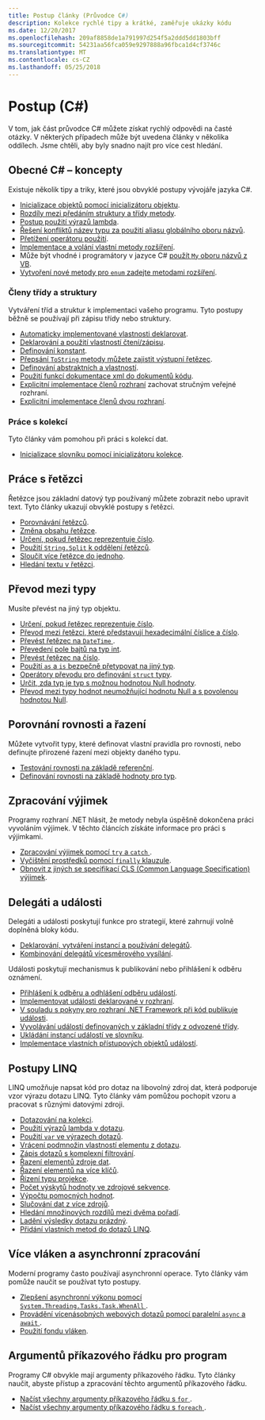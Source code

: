 ```yaml
---
title: Postup články (Průvodce C#)
description: Kolekce rychlé tipy a krátké, zaměřuje ukázky kódu
ms.date: 12/20/2017
ms.openlocfilehash: 209af8858de1a791997d254f5a2ddd5dd1803bff
ms.sourcegitcommit: 54231aa56fca059e9297888a96fbca1d4cf3746c
ms.translationtype: MT
ms.contentlocale: cs-CZ
ms.lasthandoff: 05/25/2018
---
```

# <a name="how-to-c"></a>Postup (C#)

V tom, jak část průvodce C# můžete získat rychlý odpovědi na časté otázky. V některých případech může být uvedena články v několika oddílech. Jsme chtěli, aby byly snadno najít pro více cest hledání. 

## <a name="general-c-concepts"></a>Obecné C# – koncepty

Existuje několik tipy a triky, které jsou obvyklé postupy vývojáře jazyka C#.

- [Inicializace objektů pomocí inicializátoru objektu](../programming-guide/classes-and-structs/how-to-initialize-objects-by-using-an-object-initializer.md).
- [Rozdíly mezi předáním struktury a třídy metody](../programming-guide/classes-and-structs/how-to-know-the-difference-passing-a-struct-and-passing-a-class-to-a-method.md).
- [Postup použití výrazů lambda](../programming-guide/statements-expressions-operators/how-to-use-lambda-expressions-outside-linq.md).
- [Řešení konfliktů název typu za použití aliasu globálního oboru názvů](../programming-guide/namespaces/how-to-use-the-global-namespace-alias.md).
- [Přetížení operátoru použití](../programming-guide/statements-expressions-operators/how-to-use-operator-overloading-to-create-a-complex-number-class.md).
- [Implementace a volání vlastní metody rozšíření](../programming-guide/classes-and-structs/how-to-implement-and-call-a-custom-extension-method.md).
- Může být vhodné i programátory v jazyce C# [použít `My` oboru názvů z VB](../programming-guide/namespaces/how-to-use-the-my-namespace.md).
- [Vytvoření nové metody pro `enum` zadejte metodami rozšíření](../programming-guide/classes-and-structs/how-to-create-a-new-method-for-an-enumeration.md).

### <a name="class-and-struct-members"></a>Členy třídy a struktury

Vytváření tříd a struktur k implementaci vašeho programu. Tyto postupy běžně se používají při zápisu třídy nebo struktury.

- [Automaticky implementované vlastnosti deklarovat](../programming-guide/classes-and-structs/how-to-implement-a-lightweight-class-with-auto-implemented-properties.md).
- [Deklarování a použití vlastností čtení/zápisu](../programming-guide/classes-and-structs/how-to-declare-and-use-read-write-properties.md).
- [Definování konstant](../programming-guide/classes-and-structs/how-to-define-constants.md).
- [Přepsání `ToString` metody můžete zajistit výstupní řetězec](../programming-guide/classes-and-structs/how-to-override-the-tostring-method.md).
- [Definování abstraktních a vlastností](../programming-guide/classes-and-structs/how-to-define-abstract-properties.md).
- [Použití funkcí dokumentace xml do dokumentů kódu](../programming-guide/xmldoc/how-to-use-the-xml-documentation-features.md).
- [Explicitní implementace členů rozhraní](../programming-guide/interfaces/how-to-explicitly-implement-interface-members.md) zachovat stručným veřejné rozhraní.
- [Explicitní implementace členů dvou rozhraní](../programming-guide/interfaces/how-to-explicitly-implement-members-of-two-interfaces.md).

### <a name="working-with-collections"></a>Práce s kolekcí

Tyto články vám pomohou při práci s kolekcí dat.

- [Inicializace slovníku pomocí inicializátoru kolekce](../programming-guide/classes-and-structs/how-to-initialize-a-dictionary-with-a-collection-initializer.md).

## <a name="working-with-strings"></a>Práce s řetězci

Řetězce jsou základní datový typ používaný můžete zobrazit nebo upravit text. Tyto články ukazují obvyklé postupy s řetězci.

- [Porovnávání řetězců](compare-strings.md).
- [Změna obsahu řetězce](modify-string-contents.md).
- [Určení, pokud řetězec reprezentuje číslo](../programming-guide/strings/how-to-determine-whether-a-string-represents-a-numeric-value.md).
- [Použití `String.Split` k oddělení řetězců](parse-strings-using-split.md).
- [Sloučit více řetězce do jednoho](concatenate-multiple-strings.md).
- [Hledání textu v řetězci](search-strings.md).

## <a name="convert-between-types"></a>Převod mezi typy

Musíte převést na jiný typ objektu.

- [Určení, pokud řetězec reprezentuje číslo](../programming-guide/strings/how-to-determine-whether-a-string-represents-a-numeric-value.md).
- [Převod mezi řetězci, které představují hexadecimální číslice a číslo](../programming-guide/types/how-to-convert-between-hexadecimal-strings-and-numeric-types.md).
- [Převést řetězec na `DateTime` ](../../standard/base-types/parsing-datetime.md).
- [Převedení pole bajtů na typ int](../programming-guide/types/how-to-convert-a-byte-array-to-an-int.md).
- [Převést řetězec na číslo](../programming-guide/types/how-to-convert-a-string-to-a-number.md).
- [Použití `as` a `is` bezpečně přetypovat na jiný typ](../programming-guide/types/how-to-safely-cast-by-using-as-and-is-operators.md).
- [Operátory převodu pro definování `struct` typy](../programming-guide/statements-expressions-operators/how-to-implement-user-defined-conversions-between-structs.md).
- [Určit, zda typ je typ s možnou hodnotou Null hodnoty](../programming-guide/nullable-types/how-to-identify-a-nullable-type.md).
- [Převod mezi typy hodnot neumožňující hodnotu Null a s povolenou hodnotou Null](../programming-guide/nullable-types/how-to-safely-cast-from-bool-to-bool.md).

## <a name="equality-and-ordering-comparisons"></a>Porovnání rovnosti a řazení

Můžete vytvořit typy, které definovat vlastní pravidla pro rovnosti, nebo definujte přirozené řazení mezi objekty daného typu.

- [Testování rovnosti na základě referenční](../programming-guide/statements-expressions-operators/how-to-test-for-reference-equality-identity.md).
- [Definování rovnosti na základě hodnoty pro typ](../programming-guide/statements-expressions-operators/how-to-define-value-equality-for-a-type.md).

## <a name="exception-handling"></a>Zpracování výjimek

Programy rozhraní .NET hlásit, že metody nebyla úspěšně dokončena práci vyvoláním výjimek. V těchto článcích získáte informace pro práci s výjimkami.

- [Zpracování výjimek pomocí `try` a `catch` ](../programming-guide/exceptions/how-to-handle-an-exception-using-try-catch.md).
- [Vyčištění prostředků pomocí `finally` klauzule](../programming-guide/exceptions/how-to-execute-cleanup-code-using-finally.md).
- [Obnovit z jiných se specifikací CLS (Common Language Specification) výjimek](../programming-guide/exceptions/how-to-catch-a-non-cls-exception.md).

## <a name="delegates-and-events"></a>Delegáti a události

Delegáti a události poskytují funkce pro strategií, které zahrnují volně doplněná bloky kódu.

- [Deklarování, vytváření instancí a používání delegátů](../programming-guide/delegates/how-to-declare-instantiate-and-use-a-delegate.md).
- [Kombinování delegátů vícesměrového vysílání](../programming-guide/delegates/how-to-combine-delegates-multicast-delegates.md).

Události poskytují mechanismus k publikování nebo přihlášení k odběru oznámení.

- [Přihlášení k odběru a odhlášení odběru událostí](../programming-guide/events/how-to-subscribe-to-and-unsubscribe-from-events.md).
- [Implementovat události deklarované v rozhraní](../programming-guide/events/how-to-implement-interface-events.md).
- [V souladu s pokyny pro rozhraní .NET Framework při kód publikuje události](../programming-guide/events/how-to-publish-events-that-conform-to-net-framework-guidelines.md).
- [Vyvolávání událostí definovaných v základní třídy z odvozené třídy](../programming-guide/events/how-to-raise-base-class-events-in-derived-classes.md).
- [Ukládání instancí událostí ve slovníku](../programming-guide/events/how-to-use-a-dictionary-to-store-event-instances.md).
- [Implementace vlastních přístupových objektů událostí](../programming-guide/events/how-to-implement-custom-event-accessors.md).

## <a name="linq-practices"></a>Postupy LINQ

LINQ umožňuje napsat kód pro dotaz na libovolný zdroj dat, která podporuje vzor výrazu dotazu LINQ. Tyto články vám pomůžou pochopit vzoru a pracovat s různými datovými zdroji.

- [Dotazování na kolekci](../programming-guide/concepts/linq/how-to-query-an-arraylist-with-linq.md).
- [Použití výrazů lambda v dotazu](../programming-guide/statements-expressions-operators/how-to-use-lambda-expressions-in-a-query.md).
- [Použití `var` ve výrazech dotazů](../programming-guide/classes-and-structs/how-to-use-implicitly-typed-local-variables-and-arrays-in-a-query-expression.md).
- [Vrácení podmnožin vlastností elementu z dotazu](../programming-guide/classes-and-structs/how-to-return-subsets-of-element-properties-in-a-query.md).
- [Zápis dotazů s komplexní filtrování](../programming-guide/concepts/linq/how-to-write-queries-with-complex-filtering.md).
- [Řazení elementů zdroje dat](../programming-guide/concepts/linq/how-to-sort-elements.md).
- [Řazení elementů na více klíčů](../programming-guide/concepts/linq/how-to-sort-elements-on-multiple-keys.md).
- [Řízení typu projekce](../programming-guide/concepts/linq/how-to-control-the-type-of-a-projection.md).
- [Počet výskytů hodnoty ve zdrojové sekvence](../programming-guide/concepts/linq/how-to-count-occurrences-of-a-word-in-a-string-linq.md).
- [Výpočtu pomocných hodnot](../programming-guide/concepts/linq/how-to-calculate-intermediate-values.md).
- [Slučování dat z více zdrojů](../programming-guide/concepts/linq/how-to-populate-object-collections-from-multiple-sources-linq.md).
- [Hledání množinových rozdílů mezi dvěma pořadí](../programming-guide/concepts/linq/how-to-find-the-set-difference-between-two-lists-linq.md).
- [Ladění výsledky dotazu prázdný](../programming-guide/concepts/linq/how-to-debug-empty-query-results-sets.md).
- [Přidání vlastních metod do dotazů LINQ](../programming-guide/concepts/linq/how-to-add-custom-methods-for-linq-queries.md).

## <a name="multiple-threads-and-async-processing"></a>Více vláken a asynchronní zpracování

Moderní programy často používají asynchronní operace. Tyto články vám pomůže naučit se používat tyto postupy.

- [Zlepšení asynchronní výkonu pomocí `System.Threading.Tasks.Task.WhenAll` ](../programming-guide/concepts/async/how-to-extend-the-async-walkthrough-by-using-task-whenall.md).
- [Provádění vícenásobných webových dotazů pomocí paralelní `async` a `await` ](../programming-guide/concepts/async/how-to-make-multiple-web-requests-in-parallel-by-using-async-and-await.md).
- [Použití fondu vláken](../programming-guide/concepts/threading/how-to-use-a-thread-pool.md).

## <a name="command-line-args-to-your-program"></a>Argumentů příkazového řádku pro program

Programy C# obvykle mají argumenty příkazového řádku. Tyto články naučit, abyste přístup a zpracování těchto argumentů příkazového řádku.

- [Načíst všechny argumenty příkazového řádku s `for` ](../programming-guide/main-and-command-args/how-to-display-command-line-arguments.md).
- [Načíst všechny argumenty příkazového řádku s `foreach` ](../programming-guide/main-and-command-args/how-to-access-command-line-arguments-using-foreach.md).

